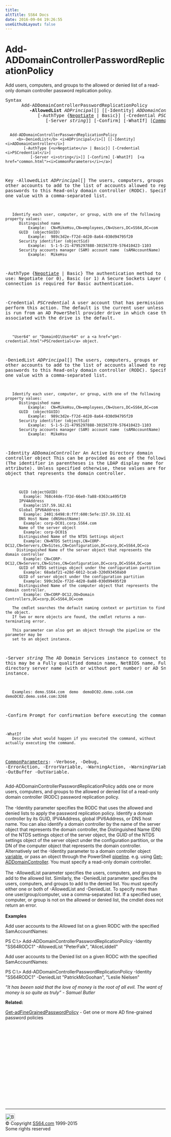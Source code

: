 ```yaml
---
title:
altTitle: SS64 Docs
date: 2016-09-04 19:26:55
useGithubLayout: false
---
```

<!-- #BeginLibraryItem "/Library/head_ps.lbi" --><!-- #EndLibraryItem --><h1>Add-ADDomainControllerPasswordReplicationPolicy</h1> 
<p>Add users, computers, and groups to the allowed or denied list of a read-only domain controller password replication policy.</p>
<pre>Syntax
      Add-ADDomainControllerPasswordReplicationPolicy
         <b>-AllowedList</b> <i>ADPrincipal</i>[] [[-Identity] <i>ADDomainController</i>]
            [-AuthType {<u>Negotiate</u> | Basic}] [-Credential <i>PSCredential</i>]
               [-Server <i>string</i>]] [-Confirm] [-WhatIf] [<a href="common.html"><i>CommonParameters</i></a>]

      Add-ADDomainControllerPasswordReplicationPolicy
         <b>-DeniedList</b> <i>ADPrincipal</i>[] [[-Identity] <i>ADDomainController</i>]
            [-AuthType {<u>Negotiate</u> | Basic}] [-Credential <i>PSCredential</i>]
               [-Server <i>string</i>]] [-Confirm] [-WhatIf]  [<a href="common.html"><i>CommonParameters</i></a>]

Key
   -AllowedList <i>ADPrincipal</i>[]
       The users, computers, groups or other accounts to add to the list of accounts allowed to
       replicate their passwords to this Read-only domain controller (RODC).
       Specify more than one value with a comma-separated list. 

       Identify each user, computer, or group, with one of the following property values:
          Distinguished name
              Example:  CN=MikeHsu,CN=employees,CN=Users,DC=SS64,DC=com
          GUID  (objectGUID) 
              Example:  989c3d2e-f72d-4d20-8a64-030d94795f20
          Security identifier (objectSid)
              Example:  S-1-5-21-4795297888-301567370-576410423-1103
          Security accounts manager (SAM) account name  (sAMAccountName)
              Example:  MikeHsu

   -AuthType {<u>Negotiate</u> | Basic}
       The authentication method to use: Negotiate (or 0), Basic (or 1)
       A Secure Sockets Layer (SSL) connection is required for Basic authentication.

   -Credential <i>PSCredential</i>
       A user account that has permission to perform this action.
       The default is the current user unless the cmdlet is run from an AD PowerShell provider drive
       in which case the account associated with the drive is the default.

       "User64" or "Domain01\User64" or a <a href="get-credential.html">PSCredential</a> object.

   -DeniedList <i>ADPrincipal</i>[]
       The users, computers, groups or other accounts to add to the list of accounts allowed to
       replicate their passwords to this Read-only domain controller (RODC).
       Specify more than one value with a comma-separated list. 

       Identify each user, computer, or group, with one of the following property values:
          Distinguished name
              Example:  CN=MikeHsu,CN=employees,CN=Users,DC=SS64,DC=com
          GUID  (objectGUID) 
              Example:  989c3d2e-f72d-4d20-8a64-030d94795f20
          Security identifier (objectSid)
              Example:  S-1-5-21-4795297888-301567370-576410423-1103
          Security accounts manager (SAM) account name  (sAMAccountName)
              Example:  MikeHsu

   -Identity <i>ADDomainController</i>
       An Active Directory domain controller object
       This can be provided as one of the following values. (The identifier in parentheses is
       the LDAP display name for the attribute).
       Unless specified otherwise, these values are for the server object that
       represents the domain controller.

          GUID (objectGUID)
            Example: 768c44de-f72d-66e0-7a88-0363ca495f20 
          IPV4Address
            Example:157.59.162.61
          Global IPV6Address
            Example: 2401:6498:0:fff:600:5efe:157.59.132.61
          DNS Host Name (dNSHostName)
            Example: corp-DC01.corp.SS64.com
          Name of the server object
            Example: corp-DC01$
          Distinguished Name of the NTDS Settings object
            Example: CN=NTDS Settings,CN=CORP-DC12,CN=Servers,CN=Sites,CN=Configuration,DC=corp,DC=SS64,DC=co
         Distinguished Name of the server object that represents the domain controller
            Example: CN=CORP-DC12,CN=Servers,CN=Sites,CN=Configuration,DC=corp,DC=SS64,DC=com
          GUID of NTDS settings object under the configuration partition
            Example: 68adaf21-e28d-6012-bca8-320d93450ab0
          GUID of server object under the configuration partition
            Example: 599c3d2e-f72d-4d20-8a88-030d99495f20
          Distinguished Name of the computer object that represents the domain controller.
            Example: CN=CORP-DC12,OU=Domain Controllers,DC=corp,DC=SS64,DC=com

       The cmdlet searches the default naming context or partition to find the object.
       If two or more objects are found, the cmdlet returns a non-terminating error.

       This parameter can also get an object through the pipeline or the parameter may be
       set to an object instance. 

   -Server <i>string</i>
       The AD Domain Services instance to connect to, this may be a Fully qualified domain name,
       NetBIOS name, Fully qualified directory server name (with or without port number) or AD Snapshot instance.

       Examples: demo.SS64.com  demo  demoDC02.demo.ss64.com  demoDC02.demo.ss64.com:3268

   -Confirm
       Prompt for confirmation before executing the command.

    -WhatIf
       Describe what would happen if you executed the command, without actually executing the command.

   <a href="common.html">CommonParameters</a>:
       -Verbose, -Debug, -ErrorAction, -ErrorVariable, -WarningAction, -WarningVariable,
       -OutBuffer -OutVariable.</pre>
<p>Add-ADDomainControllerPasswordReplicationPolicy  adds one or more users, computers, and groups to the allowed or denied list of a read-only domain controller (RODC) password replication policy. <br>
<br>
The <span class="code">-Identity</span> parameter specifies the RODC that uses the allowed and denied lists to apply the password replication 
policy. Identify a domain controller by its GUID, IPV4Address, global IPV6Address, or DNS host name. You can also identify a domain controller by the name of the server object that represents the domain controller, the Distinguished Name (DN) of the NTDS settings object of the server object, the GUID of the NTDS settings object of the 
server object under the configuration partition, or the DN of the computer object that represents the domain controller. Alternatively set the <span class="code">-Identity</span> parameter to a domain controller object <a href="syntax-variables.html">variable</a>, or pass an object through the  PowerShell <a href="syntax-pipeline.html">pipeline</a>. e.g. using <a href="get-addomaincontroller.html">Get-ADDomainController</a>. You must specify a read-only domain controller.<br>
<br>
The <span class="code">-AllowedList</span> parameter specifies the users, computers, and groups to add to the allowed list. Similarly, the <span class="code">-DeniedList</span> parameter specifies the users, computers, and groups to add to the denied list. You must specify either one
or both of  -AllowedList and -DeniedList.  To specify more than one user/group/computer, use a comma-separated list. If a specified user, computer, or group is not on the allowed or denied list, the cmdlet does not
return an error.<br>
<br>
<b>Examples</b></p>
<p>  Add user accounts to the Allowed list on a given RODC with the specified SamAccountNames:</p>
<p><span class="code">PS C:\&gt; Add-ADDomainControllerPasswordReplicationPolicy -Identity "SS64RODC1" -AllowedList "PeterFalk", "AliceLiddell"</span></p>
<p>Add user accounts to the Denied list on a given RODC with the specified SamAccountNames:</p>
<p><span class="code">PS C:\&gt; Add-ADDomainControllerPasswordReplicationPolicy -Identity "SS64RODC1" -DeniedList "PatrickMcGoohan", "Leslie Nielsen"</span></p>
<p><i>“It has beeen said that the love of money is the root of all evil. The want of money is so quite as truly” - Samuel Butler</i></p>
<p><b>Related:</b></p>
<p><a href="get-adfinegrainedpasswordpolicy.html">Get-adFineGrainedPasswordPolicy</a> - Get one or more AD fine-grained password policies</p><!-- #BeginLibraryItem "/Library/foot_ps.lbi" --><p>
<!-- PowerShell300 -->
<ins class="adsbygoogle" style="display:inline-block;width:300px;height:250px" data-ad-client="ca-pub-6140977852749469" data-ad-slot="6253539900"></ins>
<script>
(adsbygoogle = window.adsbygoogle || []).push({});
</script></p>
<hr>
<div id="bl" class="footer"><a href="add-addomaincontrollerpasswordreplicationpolicy.html#"><img src="../images/top.png" width="30" height="22" alt="Back to the Top"></a></div>
<div id="br" class="footer, tagline">© Copyright <a href="../index.html">SS64.com</a> 1999-2015<br>
Some rights reserved</div><!-- #EndLibraryItem -->

